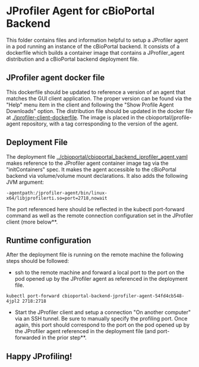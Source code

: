 # JProfiler Agent for cBioPortal Backend

This folder contains files and information helpful to setup a JProfiler agent in a pod running an instance of the cBioPortal backend.  It consists of a dockerfile which builds a container image that contains a JProfiler_agent distribution and a cBioPortal backend deployment file. 

## JProfiler agent docker file
This dockerfile should be updated to reference a version of an agent that matches the GUI client application.  The proper version can be found via the "Help" menu item in the client and following the "Show Profile Agent Downloads" option.  The distribution file should be updated in the docker file at [./jprofiler-client-dockerfile](./jprofiler-client-dockerfile).  The image is placed in the cbioportal/jprofile-agent repository, with a tag corresponding to the version of the agent.

## Deployment File
The deployment file  [../cbioportal/cbioportal_backend_jprofiler_agent.yaml](../cbioportal/cbioportal_backend_jprofiler_agent.yaml) makes reference to the JProfiler agent container image tag via the "initContainers" spec.  It makes the agent accessible to the cBioPortal backend via volume/volume mount declarations. It also adds the following JVM argument:

```
-agentpath:/jprofiler-agent/bin/linux-x64/libjprofilerti.so=port=2718,nowait
```
The port referenced here should be reflected in the kubectl port-forward command as well as the remote connection configuration set in the JProfiler client (more below**.

## Runtime configuration
After the deployment file is running on the remote machine the following steps should be followed:
* ssh to the remote machine and forward a local port to the port on the pod opened up by the JProfiler agent as referenced in the deployment file.
```
kubectl port-forward cbioportal-backend-jprofiler-agent-54fd4cb548-4jpl2 2718:2718
```

* Start the JProfiler client and setup a connection "On another computer" via an SSH tunnel. Be sure to manually specify the profiling port.  Once again, this port should correspond to the port on the pod opened up by the JProfiler agent referenced in the deployment file (and port-forwarded in the prior step**.

## Happy JProfiling!

